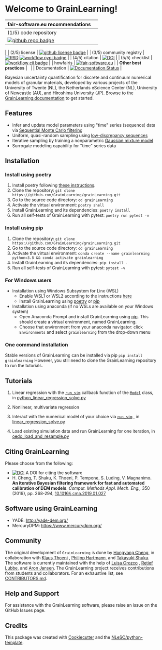 # Welcome to GrainLearning!

| fair-software.eu recommendations | |
| :-- | :-- |
| (1/5) code repository
| [![github repo badge](https://img.shields.io/badge/github-repo-000.svg?logo=github&labelColor=gray&color=blue)](https://github.com/GrainLearning/grainlearning)
|
| (2/5) license
| [![github license badge](https://img.shields.io/github/license/GrainLearning/grainlearning)](https://github.com/GrainLearning/grainlearning)
|
| (3/5) community registry
| [![RSD](https://img.shields.io/badge/rsd-grainlearning-00a3e3.svg)](https://research-software-directory.org/projects/granular-materials) [![workflow pypi badge](https://img.shields.io/pypi/v/grainlearning.svg?colorB=blue)](https://pypi.python.org/project/grainlearning/)
|
| (4/5) citation
| [![DOI](https://zenodo.org/badge/DOI/10.5281/zenodo.7123966.svg)](https://doi.org/10.5281/zenodo.7123966) |
| (5/5) checklist
| [![workflow cii badge](https://bestpractices.coreinfrastructure.org/projects/6533/badge)](https://bestpractices.coreinfrastructure.org/projects/6533)
|
| howfairis
| [![fair-software.eu](https://img.shields.io/badge/fair--software.eu-%E2%97%8F%20%20%E2%97%8F%20%20%E2%97%8F%20%20%E2%97%8F%20%20%E2%97%8F-green)](https://fair-software.eu)
|
| **Other best practices**           | &nbsp; |
| Documentation
| [![Documentation Status](https://readthedocs.org/projects/grainlearning/badge/?version=latest)](https://grainlearning.readthedocs.io/en/latest/?badge=latest)
|

Bayesian uncertainty quantification for discrete and continuum numerical models of granular materials,
developed by various projects of the University of Twente (NL), the Netherlands eScience Center (NL), University of
Newcastle (AU), and Hiroshima University (JP).
Browse to the [GrainLearning documentation](https://grainlearning.readthedocs.io/en/latest/) to get started.

## Features

- Infer and update model parameters using "time" series (sequence) data
  via [Sequential Monte Carlo filtering](https://en.wikipedia.org/wiki/Particle_Filter)
- Uniform, quasi-random sampling using [low-discrepancy sequences](https://en.wikipedia.org/wiki/Halton_sequence)
- Iterative sampling by training a
  nonparametric [Gaussian mixture model](https://scikit-learn.org/stable/modules/generated/sklearn.mixture.BayesianGaussianMixture.html)
- Surrogate modeling capability for "time" series data

[//]: # (using [recurrent neural networks]&#40;https://en.wikipedia.org/wiki/Recurrent_neural_network&#41;)

[//]: # (- Hybrid physics-based and data-driven model evaluation strategy)

## Installation

### Install using poetry

1. Install poetry following [these instructions](https://python-poetry.org/docs/#installation).
1. Clone the repository: `git clone https://github.com/GrainLearning/grainLearning.git`
1. Go to the source code directory: `cd grainLearning`
1. Activate the virtual environment: `poetry shell`
1. Install GrainLearning and its dependencies: `poetry install`
1. Run all self-tests of GrainLearning with pytest: `poetry run pytest -v`

### Install using pip

1. Clone the repository: `git clone https://github.com/GrainLearning/grainLearning.git`
1. Go to the source code directory: `cd grainLearning`
1. Activate the virtual environment: `conda create --name grainlearning python=3.8 && conda activate grainlearning`
1. Install GrainLearning and its dependencies: `pip install .`
1. Run all self-tests of GrainLearning with pytest: `pytest -v`

### For Windows users

- Installation using Windows Subsystem for Linx (WSL)
  - Enable WSL1 or WSL2 according to the
    instructions [here](https://learn.microsoft.com/en-us/windows/wsl/install-manual)
  - Install GrainLearning using [poetry](#install-using-poetry) or [pip](#install-using-pip)
- Installation using anaconda (if no WSLs are available on your Windows system)
  - Open Anaconda Prompt and install GrainLearning using [pip](#install-using-pip). This should create a virtual
    environment, named GrainLearning.
  - Choose that environment from your anaconda navigator: click `Environments` and select `grainlearning` from the
    drop-down menu

### One command installation

Stable versions of GrainLearning can be installed via pip `pip install grainlearning`
However, you still need to clone the GrainLearning repository to run the tutorials.

## Tutorials

1. Linear regression with
   the [`run_sim`](https://github.com/GrainLearning/grainLearning/blob/main/tutorials/linear_regression/python_linear_regression_solve.py#L14)
   callback function of the [`Model`](https://github.com/GrainLearning/grainLearning/blob/main/grainlearning/models.py)
   class,
   in [python_linear_regression_solve.py](https://github.com/GrainLearning/grainLearning/blob/main/tutorials/linear_regression/python_linear_regression_solve.py)

2. Nonlinear, multivariate regression

3. Interact with the numerical model of your choice
   via [`run_sim`](https://github.com/GrainLearning/grainLearning/blob/main/tutorials/linear_regression/linear_regression_solve.py#L11)
   ,
   in [linear_regression_solve.py](https://github.com/GrainLearning/grainLearning/blob/main/tutorials/linear_regression/linear_regression_solve.py)

4. Load existing simulation data and run GrainLearning for one iteration,
   in [oedo_load_and_resample.py](https://github.com/GrainLearning/grainLearning/blob/main/tutorials/oedo_compression/oedo_load_and_resample.py)

## Citing GrainLearning

Please choose from the following:

- [![DOI](https://zenodo.org/badge/DOI/10.5281/zenodo.7123966.svg)](https://doi.org/10.5281/zenodo.7123966) A DOI for
  citing the software
- H. Cheng, T. Shuku, K. Thoeni, P. Tempone, S. Luding, V. Magnanimo. **An iterative Bayesian filtering framework for
  fast and automated calibration of DEM models**. _Comput. Methods Appl. Mech. Eng.,_ 350 (2019), pp.
  268-294, [10.1016/j.cma.2019.01.027](https://doi.org/10.1016/j.cma.2019.01.027)

## Software using GrainLearning

- YADE: http://yade-dem.org/
- MercuryDPM: https://www.mercurydpm.org/

## Community

The original development of `GrainLearning` is done by [Hongyang Cheng](hongyangcheng.weebly.com), in collaboration
with [Klaus Thoeni](https://www.newcastle.edu.au/profile/klaus-thoeni)
, [Philipp Hartmann](https://www.newcastle.edu.au/profile/philipp-hartmann),
and [Takayuki Shuku](https://sites.google.com/view/takayukishukuswebsite/home).
The software is currently maintained with the help
of [Luisa Orozco](https://www.esciencecenter.nl/team/dr-luisa-orozco/)
, [Retief Lubbe](https://tusail.eu/projects/esr-12.html),
and [Aron Jansen](https://www.esciencecenter.nl/team/dr-aron-jansen/).
The GrainLearning project receives contributions from students and collaborators. For an exhaustive list,
see [CONTRIBUTORS.md]().

## Help and Support

For assistance with the GrainLearning software, please raise an issue on the GitHub Issues page.

## Credits

This package was created with [Cookiecutter](https://github.com/audreyr/cookiecutter) and
the [NLeSC/python-template](https://github.com/NLeSC/python-template).
